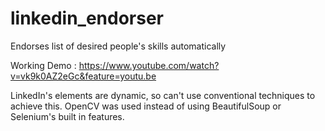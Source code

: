 # linkedin_endorser
Endorses list of desired people's skills automatically

Working Demo : https://www.youtube.com/watch?v=vk9k0AZ2eGc&feature=youtu.be

LinkedIn's elements are dynamic, so can't use conventional techniques to achieve this.
OpenCV was used instead of using BeautifulSoup or Selenium's built in features.

